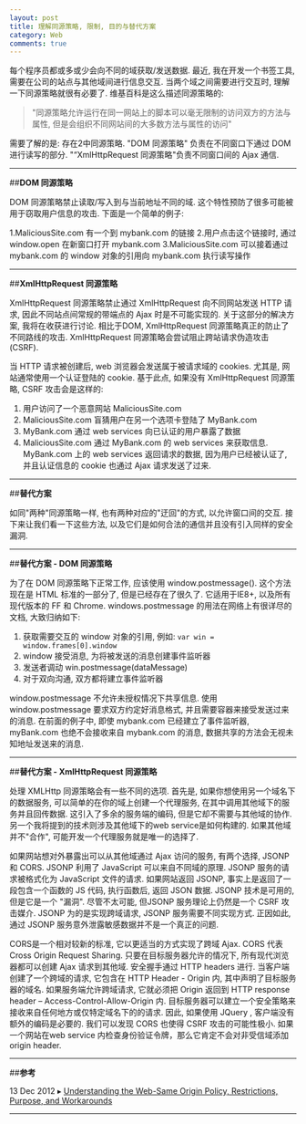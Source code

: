 ```yaml
---
layout: post
title: 理解同源策略, 限制, 目的与替代方案
category: Web
comments: true
---
```


每个程序员都或多或少会向不同的域获取/发送数据. 最近, 我在开发一个书签工具, 需要在公司的站点与其他域间进行信息交互. 当两个域之间需要进行交互时, 理解一下同源策略就很有必要了. 维基百科是这么描述同源策略的:
> "同源策略允许运行在同一网站上的脚本可以毫无限制的访问双方的方法与属性, 但是会组织不同网站间的大多数方法与属性的访问"

需要了解的是: 存在2中同源策略. "DOM 同源策略" 负责在不同窗口下通过 DOM  进行读写的部分. "“XmlHttpRequest 同源策略"负责不同窗口间的 Ajax 通信.



------

##**DOM 同源策略**

DOM 同源策略禁止读取/写入到与当前地址不同的域. 这个特性预防了很多可能被用于窃取用户信息的攻击. 下面是一个简单的例子:

1.MaliciousSite.com 有一个到 mybank.com 的链接
2.用户点击这个链接时, 通过 window.open 在新窗口打开 mybank.com
3.MaliciousSite.com 可以接着通过 mybank.com 的 window 对象的引用向 mybank.com 执行读写操作

------

##**XmlHttpRequest 同源策略**

XmlHttpRequest 同源策略禁止通过 XmlHttpRequest 向不同网站发送 HTTP 请求, 因此不同站点间常规的带端点的 Ajax 时是不可能实现的. 关于这部分的解决方案, 我将在收获进行讨论. 相比于DOM, XmlHttpRequest 同源策略真正的防止了不同路线的攻击. XmlHttpRequest 同源策略会尝试阻止跨站请求伪造攻击 (CSRF).

当 HTTP 请求被创建后, web 浏览器会发送属于被请求域的 cookies. 尤其是, 网站通常使用一个认证登陆的 cookie. 基于此点, 如果没有 XmlHttpRequest 同源策略, CSRF 攻击会是这样的:

1. 用户访问了一个恶意网站 MaliciousSite.com
2. MaliciousSite.com 盲猜用户在另一个选项卡登陆了 MyBank.com
3. MyBank.com 通过 web services 向已认证的用户暴露了数据
4. MaliciousSite.com 通过 MyBank.com 的 web services 来获取信息. MyBank.com 上的 web services 返回请求的数据, 因为用户已经被认证了, 并且认证信息的 cookie 也通过 Ajax 请求发送了过来.

------

##**替代方案**

如同"两种"同源策略一样, 也有两种对应的"迂回"的方式, 以允许窗口间的交互. 接下来让我们看一下这些方法, 以及它们是如何合法的通信并且没有引入同样的安全漏洞.

------

##**替代方案 - DOM 同源策略**

为了在 DOM 同源策略下正常工作, 应该使用 window.postmessage(). 这个方法现在是 HTML 标准的一部分了, 但是已经存在了很久了. 它适用于IE8+, 以及所有现代版本的 FF 和 Chrome. windows.postmessage 的用法在网络上有很详尽的文档, 大致归纳如下:

1. 获取需要交互的 window 对象的引用, 例如: `var win = window.frames[0].window`
2. window 接受消息, 为将被发送的消息创建事件监听器
3. 发送者调动 win.postmessage(dataMessage)
4. 对于双向沟通, 双方都将建立事件监听器

window.postmessage 不允许未授权情况下共享信息. 使用 window.postmessage 要求双方约定好消息格式, 并且需要容器来接受发送过来的消息. 在前面的例子中, 即使 mybank.com 已经建立了事件监听器, myBank.com 也绝不会接收来自 mybank.com 的消息, 数据共享的方法会无视未知地址发送来的消息.

------

##**替代方案 - XmlHttpRequest 同源策略**

处理 XMLHttp 同源策略会有一些不同的选项. 首先是, 如果你想使用另一个域名下的数据服务, 可以简单的在你的域上创建一个代理服务, 在其中调用其他域下的服务并且回传数据. 这引入了多余的服务端的编码, 但是它却不需要与其他域的协作. 另一个我将提到的技术则涉及其他域下的web service是如何构建的. 如果其他域并不"合作", 可能开发一个代理服务就是唯一的选择了.

如果网站想对外暴露出可以从其他域通过 Ajax 访问的服务, 有两个选择, JSONP 和 CORS. JSONP 利用了 JavaScript 可以来自不同域的原理. JSONP 服务的请求被格式化为 JavaScript 文件的请求. 如果网站返回 JSONP, 事实上是返回了一段包含一个函数的 JS 代码, 执行函数后, 返回 JSON 数据. JSONP 技术是可用的, 但是它是一个 "漏洞". 尽管不太可能, 但JSONP 服务理论上仍然是一个 CSRF 攻击媒介. JSONP 为的是实现跨域请求, JSONP 服务需要不同实现方式. 正因如此, 通过 JSONP 服务意外泄露敏感数据并不是一个真正的问题.

CORS是一个相对较新的标准, 它以更适当的方式实现了跨域 Ajax. CORS 代表 Cross Origin Request Sharing. 只要在目标服务器允许的情况下, 所有现代浏览器都可以创建 Ajax 请求到其他域. 安全握手通过 HTTP headers 进行. 当客户端创建了一个跨域的请求, 它包含在 HTTP Header - Origin 内, 其中声明了目标服务器的域名. 如果服务端允许跨域请求, 它就必须把 Origin 返回到 HTTP response header – Access-Control-Allow-Origin 内. 目标服务器可以建立一个安全策略来接收来自任何地方或仅特定域名下的的请求. 因此, 如果使用 JQuery , 客户端没有额外的编码是必要的.
我们可以发现 CORS 也使得 CSRF 攻击的可能性极小. 如果一个网站在web service 内检查身份验证令牌，那么它肯定不会对非受信域添加 origin header.

------

##**参考**

13 Dec 2012 ▸ [Understanding the Web-Same Origin Policy, Restrictions, Purpose, and Workarounds](http://blog.logicboost.com/2012/12/13/understanding-the-web-same-origin-policy-restrictions-purpose-and-workarounds/)


------